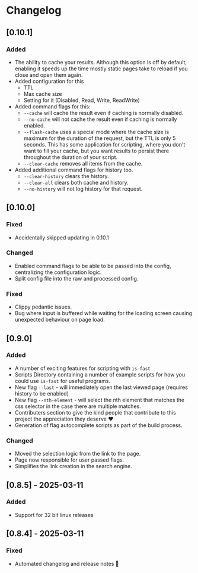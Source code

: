 # Changelog

## [0.10.1]
### Added
- The ability to cache your results. Although this option is off by default, enabling it speeds up the time mostly static pages take to reload if you close and open them again.
- Added configuration for this
  - TTL
  - Max cache size
  - Setting for it (Disabled, Read, Write, ReadWrite)
- Added command flags for this:
  - `--cache` will cache the result even if caching is normally disabled.
  - `--no-cache` will not cache the result even if caching is normally enabled.
  - `--flash-cache` uses a special mode where the cache size is maximum for the duration of the request, but the TTL is only 5 seconds. This has some application for scripting, where you don't want to fill your cache, but you want results to persist there throughout the duration of your script.
  - `--clear-cache` removes all items from the cache.
- Added additional command flags for history too.
  - `--clear-history` clears the history.
  - `--clear-all` clears both cache and history.
  - `--no-history` will not log history for that request.

## [0.10.0]
### Fixed
- Accidentally skipped updating in 0.10.1

### Changed
- Enabled command flags to be able to be passed into the config, centralizing the configuration logic.
- Split config file into the raw and processed config.

### Fixed
- Clippy pedantic issues.
- Bug where input is buffered while waiting for the loading screen causing unexpected behaviour on page load.

## [0.9.0]
### Added
- A number of exciting features for scripting with `is-fast`
- Scripts Directory containing a number of example scripts for how you could use `is-fast` for useful programs.
- New flag `--last` - will immediately open the last viewed page (requires history to be enabled)
- New flag `--nth-element` - will select the nth element that matches the css selector in the case there are multiple matches.
- Contributers section to give the kind people that contribute to this project the appreciation they deserve ❤️
- Generation of flag autocomplete scripts as part of the build process.

### Changed
- Moved the selection logic from the link to the page.
- Page now responsible for user passed flags.
- Simplifies the link creation in the search engine.

## [0.8.5] - 2025-03-11
### Added
- Support for 32 bit linux releases

## [0.8.4] - 2025-03-11
### Fixed
- Automated changelog and release notes 🤞
